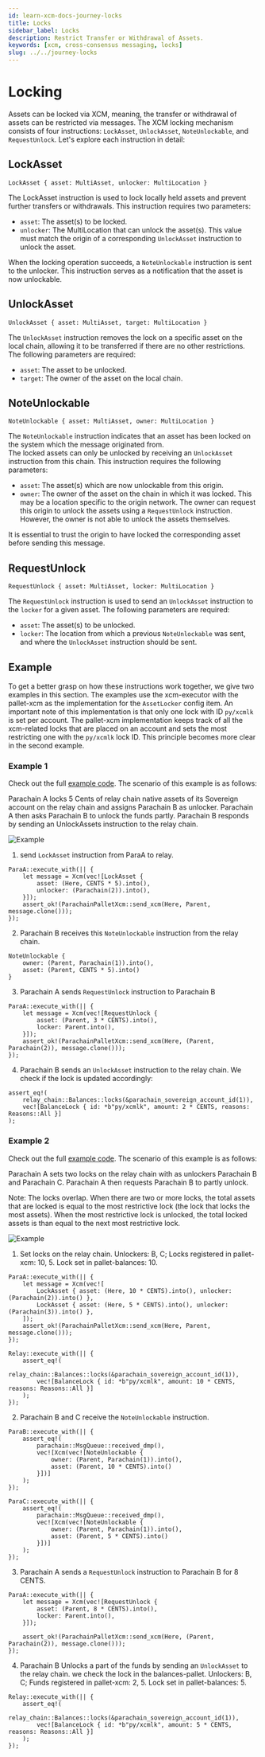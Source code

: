```yaml
---
id: learn-xcm-docs-journey-locks
title: Locks
sidebar_label: Locks
description: Restrict Transfer or Withdrawal of Assets.
keywords: [xcm, cross-consensus messaging, locks]
slug: ../../journey-locks
---
```


# Locking

Assets can be locked via XCM, meaning, the transfer or withdrawal of assets can be restricted via
messages. The XCM locking mechanism consists of four instructions: `LockAsset`, `UnlockAsset`,
`NoteUnlockable`, and `RequestUnlock`. Let's explore each instruction in detail:

## LockAsset

```rust,noplayground
LockAsset { asset: MultiAsset, unlocker: MultiLocation }
```

The LockAsset instruction is used to lock locally held assets and prevent further transfers or
withdrawals. This instruction requires two parameters:

- `asset`: The asset(s) to be locked.
- `unlocker`: The MultiLocation that can unlock the asset(s). This value must match the origin of a
  corresponding `UnlockAsset` instruction to unlock the asset.

When the locking operation succeeds, a `NoteUnlockable` instruction is sent to the unlocker. This
instruction serves as a notification that the asset is now unlockable.

## UnlockAsset

```rust,noplayground
UnlockAsset { asset: MultiAsset, target: MultiLocation }
```

The `UnlockAsset` instruction removes the lock on a specific asset on the local chain, allowing it
to be transferred if there are no other restrictions. The following parameters are required:

- `asset`: The asset to be unlocked.
- `target`: The owner of the asset on the local chain.

## NoteUnlockable

```rust,noplayground
NoteUnlockable { asset: MultiAsset, owner: MultiLocation }
```

The `NoteUnlockable` instruction indicates that an asset has been locked on the system which the
message originated from.  
The locked assets can only be unlocked by receiving an `UnlockAsset` instruction from this chain.
This instruction requires the following parameters:

- `asset`: The asset(s) which are now unlockable from this origin.
- `owner`: The owner of the asset on the chain in which it was locked. This may be a location
  specific to the origin network. The owner can request this origin to unlock the assets using a
  `RequestUnlock` instruction. However, the owner is not able to unlock the assets themselves.

It is essential to trust the origin to have locked the corresponding asset before sending this
message.

## RequestUnlock

```rust, noplayground
RequestUnlock { asset: MultiAsset, locker: MultiLocation }
```

The `RequestUnlock` instruction is used to send an `UnlockAsset` instruction to the `locker` for a
given asset. The following parameters are required:

- `asset`: The asset(s) to be unlocked.
- `locker`: The location from which a previous `NoteUnlockable` was sent, and where the
  `UnlockAsset` instruction should be sent.

## Example

To get a better grasp on how these instructions work together, we give two examples in this section.
The examples use the xcm-executor with the pallet-xcm as the implementation for the `AssetLocker`
config item. An important note of this implementation is that only one lock with ID `py/xcmlk` is
set per account. The pallet-xcm implementation keeps track of all the xcm-related locks that are
placed on an account and sets the most restricting one with the `py/xcmlk` lock ID. This principle
becomes more clear in the second example.

### Example 1

Check out the full [example code](https://github.com/paritytech/xcm-docs/tree/main/examples). The
scenario of this example is as follows:

Parachain A locks 5 Cents of relay chain native assets of its Sovereign account on the relay chain
and assigns Parachain B as unlocker. Parachain A then asks Parachain B to unlock the funds partly.
Parachain B responds by sending an UnlockAssets instruction to the relay chain.

![Example](./images/Example1.png)

1. send `LockAsset` instruction from ParaA to relay.

```rust,noplayground
ParaA::execute_with(|| {
    let message = Xcm(vec![LockAsset {
        asset: (Here, CENTS * 5).into(),
        unlocker: (Parachain(2)).into(),
    }]);
    assert_ok!(ParachainPalletXcm::send_xcm(Here, Parent, message.clone()));
});
```

2. Parachain B receives this `NoteUnlockable` instruction from the relay chain.

```rust,noplayground
NoteUnlockable {
    owner: (Parent, Parachain(1)).into(),
    asset: (Parent, CENTS * 5).into()
}
```

3. Parachain A sends `RequestUnlock` instruction to Parachain B

```rust,noplayground
ParaA::execute_with(|| {
    let message = Xcm(vec![RequestUnlock {
        asset: (Parent, 3 * CENTS).into(),
        locker: Parent.into(),
    }]);
    assert_ok!(ParachainPalletXcm::send_xcm(Here, (Parent, Parachain(2)), message.clone()));
});
```

4. Parachain B sends an `UnlockAsset` instruction to the relay chain. We check if the lock is
   updated accordingly:

```rust,noplayground
assert_eq!(
    relay_chain::Balances::locks(&parachain_sovereign_account_id(1)),
    vec![BalanceLock { id: *b"py/xcmlk", amount: 2 * CENTS, reasons: Reasons::All }]
);
```

### Example 2

Check out the full [example code](https://github.com/paritytech/xcm-docs/tree/main/examples). The
scenario of this example is as follows:

Parachain A sets two locks on the relay chain with as unlockers Parachain B and Parachain C.
Parachain A then requests Parachain B to partly unlock.

Note: The locks overlap. When there are two or more locks, the total assets that are locked is equal
to the most restrictive lock (the lock that locks the most assets). When the most restrictive lock
is unlocked, the total locked assets is than equal to the next most restrictive lock.

![Example](./images/Example2.png)

1. Set locks on the relay chain. Unlockers: B, C; Locks registered in pallet-xcm: 10, 5. Lock set in
   pallet-balances: 10.

```rust, noplayground
ParaA::execute_with(|| {
    let message = Xcm(vec![
        LockAsset { asset: (Here, 10 * CENTS).into(), unlocker: (Parachain(2)).into() },
        LockAsset { asset: (Here, 5 * CENTS).into(), unlocker: (Parachain(3)).into() },
    ]);
    assert_ok!(ParachainPalletXcm::send_xcm(Here, Parent, message.clone()));
});

Relay::execute_with(|| {
    assert_eq!(
        relay_chain::Balances::locks(&parachain_sovereign_account_id(1)),
        vec![BalanceLock { id: *b"py/xcmlk", amount: 10 * CENTS, reasons: Reasons::All }]
    );
});
```

2. Parachain B and C receive the `NoteUnlockable` instruction.

```rust, noplayground
ParaB::execute_with(|| {
    assert_eq!(
        parachain::MsgQueue::received_dmp(),
        vec![Xcm(vec![NoteUnlockable {
            owner: (Parent, Parachain(1)).into(),
            asset: (Parent, 10 * CENTS).into()
        }])]
    );
});

ParaC::execute_with(|| {
    assert_eq!(
        parachain::MsgQueue::received_dmp(),
        vec![Xcm(vec![NoteUnlockable {
            owner: (Parent, Parachain(1)).into(),
            asset: (Parent, 5 * CENTS).into()
        }])]
    );
});
```

3. Parachain A sends a `RequestUnlock` instruction to Parachain B for 8 CENTS.

```rust, noplayground
ParaA::execute_with(|| {
    let message = Xcm(vec![RequestUnlock {
        asset: (Parent, 8 * CENTS).into(),
        locker: Parent.into(),
    }]);

    assert_ok!(ParachainPalletXcm::send_xcm(Here, (Parent, Parachain(2)), message.clone()));
});
```

4. Parachain B Unlocks a part of the funds by sending an `UnlockAsset` to the relay chain. we check
   the lock in the balances-pallet. Unlockers: B, C; Funds registered in pallet-xcm: 2, 5. Lock set
   in pallet-balances: 5.

```rust,noplayground
Relay::execute_with(|| {
    assert_eq!(
        relay_chain::Balances::locks(&parachain_sovereign_account_id(1)),
        vec![BalanceLock { id: *b"py/xcmlk", amount: 5 * CENTS, reasons: Reasons::All }]
    );
});
```
